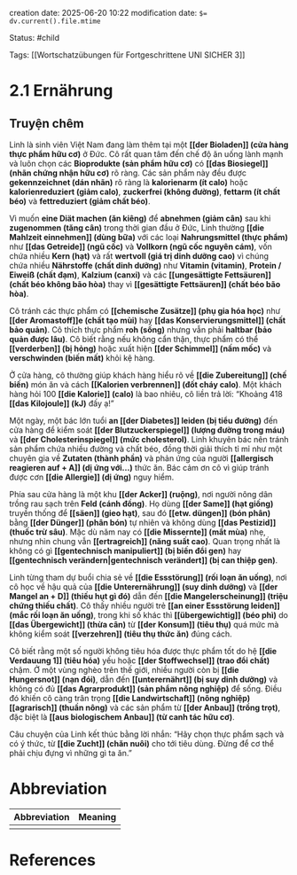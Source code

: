 creation date: 2025-06-20 10:22
modification date: `$= dv.current().file.mtime`

Status: #child 

Tags: [[Wortschatzübungen für Fortgeschrittene UNI SICHER 3]]

# 2.1 Ernährung
## Truyện chêm
Linh là sinh viên Việt Nam đang làm thêm tại một **[[der Bioladen]] (cửa hàng thực phẩm hữu cơ)** ở Đức. Cô rất quan tâm đến chế độ ăn uống lành mạnh và luôn chọn các **Bioprodukte (sản phẩm hữu cơ)** có **[[das Biosiegel]] (nhãn chứng nhận hữu cơ)** rõ ràng. Các sản phẩm này đều được **gekennzeichnet (dán nhãn)** rõ ràng là **kalorienarm (ít calo)** hoặc **kalorienreduziert (giảm calo)**, **zuckerfrei (không đường)**, **fettarm (ít chất béo)** và **fettreduziert (giảm chất béo)**.

Vì muốn **eine Diät machen (ăn kiêng)** để **abnehmen (giảm cân)** sau khi **zugenommen (tăng cân)** trong thời gian đầu ở Đức, Linh thường **[[die Mahlzeit einnehmen]] (dùng bữa)** với các loại **Nahrungsmittel (thực phẩm)** như **[[das Getreide]] (ngũ cốc)** và **Vollkorn (ngũ cốc nguyên cám)**, vốn chứa nhiều **Kern (hạt)** và rất **wertvoll (giá trị dinh dưỡng cao)** vì chúng chứa nhiều **Nährstoffe (chất dinh dưỡng)** như **Vitamin (vitamin)**, **Protein / Eiweiß (chất đạm)**, **Kalzium (canxi)** và các **[[ungesättigte Fettsäuren]] (chất béo không bão hòa)** thay vì **[[gesättigte Fettsäuren]] (chất béo bão hòa)**.

Cô tránh các thực phẩm có **[[chemische Zusätze]] (phụ gia hóa học)** như **[[der Aromastoff]]e (chất tạo mùi)** hay **[[das Konservierungsmittel]] (chất bảo quản)**. Cô thích thực phẩm **roh (sống)** nhưng vẫn phải **haltbar (bảo quản được lâu)**. Cô biết rằng nếu không cẩn thận, thực phẩm có thể **[[verderben]] (bị hỏng)** hoặc xuất hiện **[[der Schimmel]] (nấm mốc)** và **verschwinden (biến mất)** khỏi kệ hàng.

Ở cửa hàng, cô thường giúp khách hàng hiểu rõ về **[[die Zubereitung]] (chế biến)** món ăn và cách **[[Kalorien verbrennen]] (đốt cháy calo)**. Một khách hàng hỏi 100 **[[die Kalorie]] (calo)** là bao nhiêu, cô liền trả lời: “Khoảng 418 **[[das Kilojoule]] (kJ)** đấy ạ!”

Một ngày, một bác lớn tuổi **an [[der Diabetes]] leiden (bị tiểu đường)** đến cửa hàng để kiểm soát **[[der Blutzuckerspiegel]] (lượng đường trong máu)** và **[[der Cholesterinspiegel]] (mức cholesterol)**. Linh khuyên bác nên tránh sản phẩm chứa nhiều đường và chất béo, đồng thời giải thích tỉ mỉ như một chuyên gia về **Zutaten (thành phần)** và phản ứng của người **[[allergisch reagieren auf + A]] (dị ứng với...)** thức ăn. Bác cảm ơn cô vì giúp tránh được cơn **[[die Allergie]] (dị ứng)** nguy hiểm.

Phía sau cửa hàng là một khu **[[der Acker]] (ruộng)**, nơi người nông dân trồng rau sạch trên **Feld (cánh đồng)**. Họ dùng **[[der Same]] (hạt giống)** truyền thống để **[[säen]] (gieo hạt)**, sau đó **[[etw. düngen]] (bón phân)** bằng **[[der Dünger]] (phân bón)** tự nhiên và không dùng **[[das Pestizid]] (thuốc trừ sâu)**. Mặc dù năm nay có **[[die Missernte]] (mất mùa)** nhẹ, nhưng nhìn chung vẫn **[[ertragreich]] (năng suất cao)**. Quan trọng nhất là không có gì **[[gentechnisch manipuliert]] (bị biến đổi gen)** hay **[[gentechnisch verändern|gentechnisch verändert]]  (bị can thiệp gen)**.

Linh từng tham dự buổi chia sẻ về **[[die Essstörung]] (rối loạn ăn uống)**, nơi cô học về hậu quả của **[[die Unterernährung]] (suy dinh dưỡng)** và **[[der Mangel an + D]] (thiếu hụt gì đó)** dẫn đến **[[die Mangelerscheinung]] (triệu chứng thiếu chất)**. Cô thấy nhiều người trẻ **[[an einer Essstörung leiden]](mắc rối loạn ăn uống)**, trong khi số khác thì **[[übergewichtig]] (béo phì)** do **[[das Übergewicht]] (thừa cân)** từ **[[der Konsum]] (tiêu thụ)** quá mức mà không kiểm soát **[[verzehren]] (tiêu thụ thức ăn)** đúng cách.

Cô biết rằng một số người không tiêu hóa được thực phẩm tốt do hệ **[[die Verdauung 1]] (tiêu hóa)** yếu hoặc **[[der Stoffwechsel]] (trao đổi chất)** chậm. Ở một vùng nghèo trên thế giới, nhiều người còn bị **[[die Hungersnot]] (nạn đói)**, dẫn đến **[[unterernährt]] (bị suy dinh dưỡng)** và không có đủ **[[das Agrarprodukt]] (sản phẩm nông nghiệp)** để sống. Điều đó khiến cô càng trân trọng **[[die Landwirtschaft]] (nông nghiệp)** **[[agrarisch]] (thuần nông)** và các sản phẩm từ **[[der Anbau]] (trồng trọt)**, đặc biệt là **[[aus biologischem Anbau]] (từ canh tác hữu cơ)**.
 
Câu chuyện của Linh kết thúc bằng lời nhắn: “Hãy chọn thực phẩm sạch và có ý thức, từ **[[die Zucht]] (chăn nuôi)** cho tới tiêu dùng. Đừng để cơ thể phải chịu đựng vì những gì ta ăn.”














# Abbreviation

| Abbreviation | Meaning |
| ------------ | ------- |
|              |         |


# References
